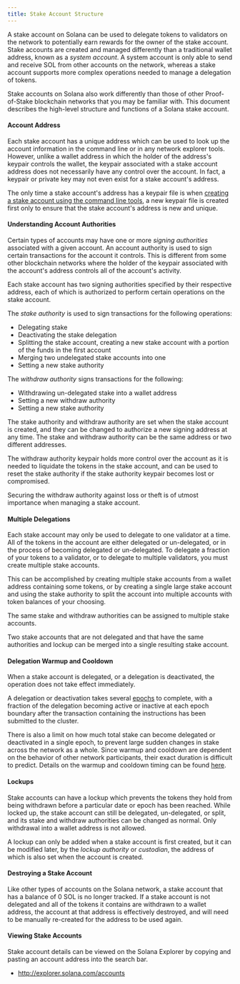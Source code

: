 ```yaml
---
title: Stake Account Structure
---
```


A stake account on Solana can be used to delegate tokens to validators on the network to potentially earn rewards for the owner of the stake account. Stake accounts are created and managed differently than a traditional wallet address, known as a *system account*.  A system account is only able to send and receive SOL from other accounts on the network, whereas a stake account supports more complex operations needed to manage a delegation of tokens.

Stake accounts on Solana also work differently than those of other Proof-of-Stake blockchain networks that you may be familiar with.  This document describes the high-level structure and functions of a Solana stake account.

#### Account Address
Each stake account has a unique address which can be used to look up the account information in the command line or in any network explorer tools.  However, unlike a wallet address in which the holder of the address's keypair controls the wallet, the keypair associated with a stake account address does not necessarily have any control over the account.  In fact, a keypair or private key may not even exist for a stake account's address.

The only time a stake account's address has a keypair file is when [creating a stake account using the command line tools](../cli/delegate-stake.md#create-a-stake-account), a new keypair file is created first only to ensure that the stake account's address is new and unique.

#### Understanding Account Authorities
Certain types of accounts may have one or more *signing authorities* associated with a given account. An account authority is used to sign certain transactions for the account it controls.  This is different from some other blockchain networks where the holder of the keypair associated with the account's address controls all of the account's activity.

Each stake account has two signing authorities specified by their respective address, each of which is authorized to perform certain operations on the stake account.

The *stake authority* is used to sign transactions for the following operations:
 - Delegating stake
 - Deactivating the stake delegation
 - Splitting the stake account, creating a new stake account with a portion of the funds in the first account
 - Merging two undelegated stake accounts into one
 - Setting a new stake authority

The *withdraw authority* signs transactions for the following:
 - Withdrawing un-delegated stake into a wallet address
 - Setting a new withdraw authority
 - Setting a new stake authority

The stake authority and withdraw authority are set when the stake account is created, and they can be changed to authorize a new signing address at any time. The stake and withdraw authority can be the same address or two different addresses.

The withdraw authority keypair holds more control over the account as it is needed to liquidate the tokens in the stake account, and can be used to reset the stake authority if the stake authority keypair becomes lost or compromised.

Securing the withdraw authority against loss or theft is of utmost importance when managing a stake account.

#### Multiple Delegations
Each stake account may only be used to delegate to one validator at a time. All of the tokens in the account are either delegated or un-delegated, or in the process of becoming delegated or un-delegated.  To delegate a fraction of your tokens to a validator, or to delegate to multiple validators, you must create multiple stake accounts.

This can be accomplished by creating multiple stake accounts from a wallet address containing some tokens, or by creating a single large stake account and using the stake authority to split the account into multiple accounts with token balances of your choosing.

The same stake and withdraw authorities can be assigned to multiple stake accounts.

Two stake accounts that are not delegated and that have the same authorities and lockup can be merged into a single resulting stake account.

#### Delegation Warmup and Cooldown
When a stake account is delegated, or a delegation is deactivated, the operation does not take effect immediately.

A delegation or deactivation takes several [epochs](../terminology.md#epoch) to complete, with a fraction of the delegation becoming active or inactive at each epoch boundary after the transaction containing the instructions has been submitted to the cluster.

There is also a limit on how much total stake can become delegated or deactivated in a single epoch, to prevent large sudden changes in stake across the network as a whole. Since warmup and cooldown are dependent on the behavior of other network participants, their exact duration is difficult to predict. Details on the warmup and cooldown timing can be found [here](../cluster/stake-delegation-and-rewards.md#stake-warmup-cooldown-withdrawal).

#### Lockups
Stake accounts can have a lockup which prevents the tokens they hold from being withdrawn before a particular date or epoch has been reached.  While locked up, the stake account can still be delegated, un-delegated, or split, and its stake and withdraw authorities can be changed as normal.  Only withdrawal into a wallet address is not allowed.

A lockup can only be added when a stake account is first created, but it can be modified later, by the *lockup authority* or *custodian*, the address of which is also set when the account is created.

#### Destroying a Stake Account
Like other types of accounts on the Solana network, a stake account that has a balance of 0 SOL is no longer tracked.  If a stake account is not delegated and all of the tokens it contains are withdrawn to a wallet address, the account at that address is effectively destroyed, and will need to be manually re-created for the address to be used again.

#### Viewing Stake Accounts
Stake account details can be viewed on the Solana Explorer by copying and pasting an account address into the search bar.
 - http://explorer.solana.com/accounts
